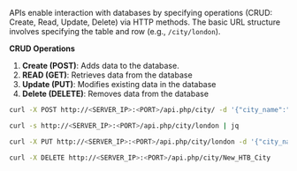 APIs enable interaction with databases by specifying operations (CRUD: Create, Read, Update, Delete) via HTTP methods. The basic URL structure involves specifying the table and row (e.g., `/city/london`).

**CRUD Operations**

1. **Create (POST)**:  Adds data to the database.
2. **READ (GET)**: Retrieves data from the database
3. **Update (PUT)**: Modifies existing data in the database
4. **Delete (DELETE)**: Removes data from the database

```bash
curl -X POST http://<SERVER_IP>:<PORT>/api.php/city/ -d '{"city_name":"HTB_City", "country_name":"HTB"}' -H 'Content-Type: application/json'

curl -s http://<SERVER_IP>:<PORT>/api.php/city/london | jq

curl -X PUT http://<SERVER_IP>:<PORT>/api.php/city/london -d '{"city_name":"New_HTB_City", "country_name":"HTB"}' -H 'Content-Type: application/json'

curl -X DELETE http://<SERVER_IP>:<PORT>/api.php/city/New_HTB_City
```